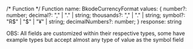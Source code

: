 /* Function */
Function name: BkodeCurrencyFormat
values: {
  number?: number;
  decimal?: "," | "." | string;
  thousands?: "," | "." | string;
  symbol?: "R$" | "$" | "¥" | string;
  decimalNumbers?: number;
}
response: string

OBS: All fields are customized within their respective types, some have example types but accept almost any type of value as the symbol field